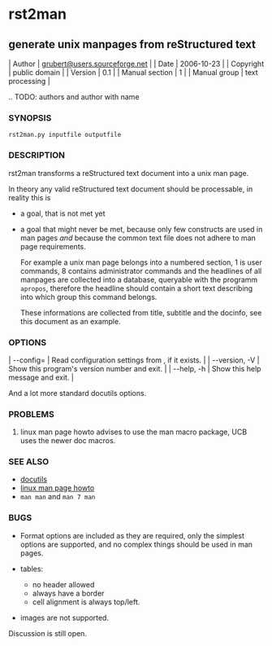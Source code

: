 # rst2man

## generate unix manpages from reStructured text

| Author         | grubert@users.sourceforge.net |
| Date           | 2006-10-23                    |
| Copyright      | public domain                 |
| Version        | 0.1                           |
| Manual section | 1                             |
| Manual group   | text processing               |

.. TODO: authors and author with name <email>

### SYNOPSIS

```
rst2man.py inputfile outputfile
```

### DESCRIPTION

rst2man transforms a reStructured text document into a unix man page.

In theory any valid reStructured text document should be processable,
in reality this is

* a goal, that is not met yet
* a goal that might never be met, because only few constructs are
  used in man pages *and* because the common text file does not adhere
  to man page requirements. 
  
  For example a unix man page belongs into a numbered section, 1 is 
  user commands, 8 contains administrator commands and the headlines
  of all manpages are collected into a database, queryable with the
  programm ``apropos``, therefore the headline should contain a short
  text describing into which group this command belongs.

  These informations are collected from title, subtitle and the
  docinfo, see this document as an example.

### OPTIONS

| --config=<file> | Read configuration settings from <file>, if it exists. |
| --version, -V   | Show this program's version number and exit.           |
| --help, -h      | Show this help message and exit.                       |

And a lot more standard docutils options.

### PROBLEMS

1. linux man page howto advises to use the man macro package,
   UCB uses the newer doc macros.

### SEE ALSO

* [docutils](http://docutils.sourceforge.net)
* [linux man page howto](http://tldp.org/HOWTO/Man-Page/)
* ``man man`` and ``man 7 man``

### BUGS

* Format options are included as they are required, only the simplest
  options are supported, and no complex things should be used in man pages.
* tables:

  - no header allowed
  - always have a border
  - cell alignment is always top/left.

* images are not supported.

Discussion is still open.


